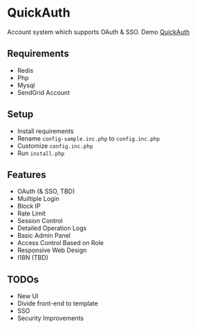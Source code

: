 # QuickAuth
Account system which supports OAuth & SSO. Demo [QuickAuth](https://quickauth.newnius.com)

## Requirements
  - Redis
  - Php
  - Mysql
  - SendGrid Account

## Setup
  - Install requirements
  - Rename `config-sample.inc.php` to `config.inc.php`
  - Customize `config.inc.php`
  - Run `install.php`

## Features
  - OAuth (& SSO, TBD)
  - Muiltiple Login
  - Block IP
  - Rate Limit
  - Session Control
  - Detailed Operation Logs
  - Basic Admin Panel
  - Access Control Based on Role
  - Responsive Web Design
  - I18N (TBD)

## TODOs
  - New UI
  - Divide front-end to template
  - SSO
  - Security Improvements
